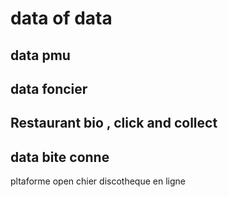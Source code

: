 # data of data
##   data pmu
##   data foncier
##   Restaurant bio , click and collect
##  data bite conne
pltaforme open chier
discotheque en ligne


